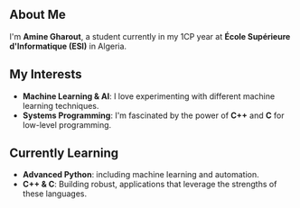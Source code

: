 ##  About Me
I'm **Amine Gharout**, a student currently in my 1CP year at **École Supérieure d'Informatique (ESI)** in Algeria.

##  My Interests
- **Machine Learning & AI**: I love experimenting with different machine learning techniques.
- **Systems Programming**: I'm fascinated by the power of **C++** and **C** for low-level programming.

##  Currently Learning
- **Advanced Python**:  including machine learning and automation.
- **C++ & C**: Building robust, applications that leverage the strengths of these languages.


